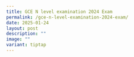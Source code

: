 ```yaml
---
title: GCE N level examination 2024 Exam
permalink: /gce-n-level-examination-2024-exam/
date: 2025-01-24
layout: post
description: ""
image: ""
variant: tiptap
---
```

